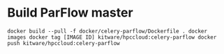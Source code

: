 # Build ParFlow master

``
docker build --pull -f docker/celery-parflow/Dockerfile .
docker images
docker tag [IMAGE ID] kitware/hpccloud:celery-parflow
docker push kitware/hpccloud:celery-parflow
``